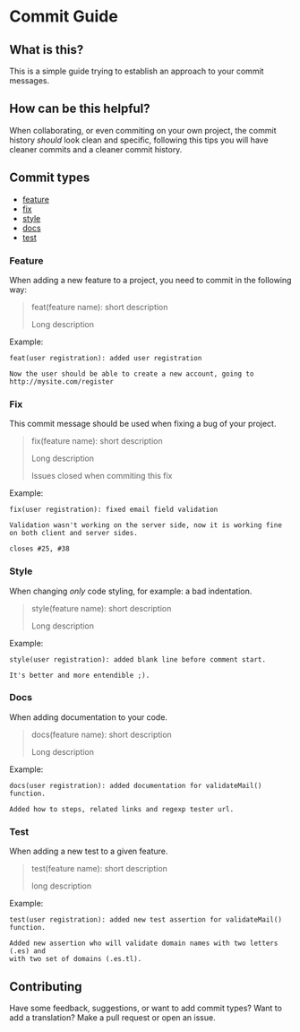 # Commit Guide

## What is this?
This is a simple guide trying to establish an approach to your commit messages.

## How can be this helpful?
When collaborating, or even commiting on your own project, the commit history _should_ look clean and specific, following this tips you will have cleaner commits and a cleaner commit history.

## Commit types
* [feature](#feature)
* [fix](#fix)
* [style](#style)
* [docs](#docs)
* [test](#test)

### Feature
When adding a new feature to a project, you need to commit in the following way:

> feat(feature name): short description
>
> Long description

Example:

```
feat(user registration): added user registration

Now the user should be able to create a new account, going to http://mysite.com/register
```

### Fix
This commit message should be used when fixing a bug of your project.

> fix(feature name): short description
>
> Long description
>
> Issues closed when commiting this fix

Example:

```
fix(user registration): fixed email field validation

Validation wasn't working on the server side, now it is working fine on both client and server sides.

closes #25, #38
```

### Style
When changing _only_ code styling, for example: a bad indentation.

> style(feature name): short description
>
> Long description

Example:

```
style(user registration): added blank line before comment start.

It's better and more entendible ;).
```

### Docs
When adding documentation to your code.

> docs(feature name): short description
>
> Long description

Example:

```
docs(user registration): added documentation for validateMail() function.

Added how to steps, related links and regexp tester url.
```

### Test
When adding a new test to a given feature.

> test(feature name): short description
>
> long description

Example:

```
test(user registration): added new test assertion for validateMail() function.

Added new assertion who will validate domain names with two letters (.es) and
with two set of domains (.es.tl).
```

## Contributing
Have some feedback, suggestions, or want to add commit types? Want to add a translation?
Make a pull request or open an issue.
